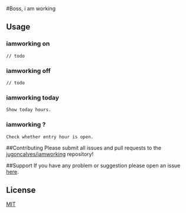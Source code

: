 #Boss, i am working

## Usage

### iamworking on
    // todo

### iamworking off
    // todo

### iamworking today
    Show today hours.

### iamworking ?
    Check whether entry hour is open.

##Contributing
Please submit all issues and pull requests to the [jugoncalves/iamworking](https://github.com/jugoncalves/iamworking) repository!

##Support
If you have any problem or suggestion please open an issue [here](https://github.com/jugoncalves/iamworking/issues).

## License
[MIT](https://github.com/jugoncalves/iamworking/blob/master/LICENSE-MIT)